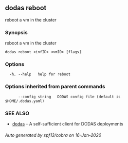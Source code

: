 ## dodas reboot

reboot a vm in the cluster

### Synopsis

reboot a vm in the cluster

```
dodas reboot <infID> <vmID> [flags]
```

### Options

```
  -h, --help   help for reboot
```

### Options inherited from parent commands

```
      --config string   DODAS config file (default is $HOME/.dodas.yaml)
```

### SEE ALSO

* [dodas](dodas.md)	 - A self-sufficient client for DODAS deployments

###### Auto generated by spf13/cobra on 16-Jan-2020
